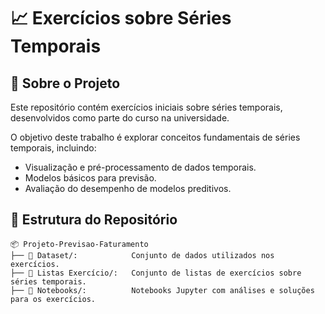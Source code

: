 # 📈 Exercícios sobre Séries Temporais

## 📌 Sobre o Projeto
Este repositório contém exercícios iniciais sobre séries temporais, desenvolvidos como parte do curso na universidade.

O objetivo deste trabalho é explorar conceitos fundamentais de séries temporais, incluindo:
- Visualização e pré-processamento de dados temporais.
- Modelos básicos para previsão.
- Avaliação do desempenho de modelos preditivos.

## 📂 Estrutura do Repositório

```
📦 Projeto-Previsao-Faturamento 
├── 📜 Dataset/:            Conjunto de dados utilizados nos exercícios.
├── 📜 Listas Exercício/:   Conjunto de listas de exercícios sobre séries temporais.
├── 📜 Notebooks/:          Notebooks Jupyter com análises e soluções para os exercícios.

```

